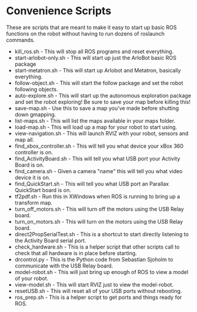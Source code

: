 Convenience Scripts
===========================

These are scripts that are meant to make it easy to start up basic ROS functions on the robot without having to run dozens of roslaunch commands.

<ul>
<li>kill_ros.sh - This will stop all ROS programs and reset everything.</li>
<li>start-arlobot-only.sh - This will start up just the ArloBot basic ROS package</li>
<li>start-metatron.sh - This will start up Arlobot and Metatron, basically everything.</li>
<li>follow-object.sh - This will start the follow package and set the robot following objects.</li>
<li>auto-explore.sh - This will start up the autonomous exploration package and set the robot exploring! Be sure to save your map before killing this!</li>
<li>save-map.sh - Use this to save a map you've made before shutting down gmapping.</li>
<li>list-maps.sh - This will list the maps available in your maps folder.</li>
<li>load-map.sh - This will load up a map for your robot to start using.</li>
<li>view-navigation.sh - This will launch RVIZ with your robot, sensors and map all.</li>
<li>find_xbox_controller.sh - This will tell you what device your xBox 360 controller is on.</li>
<li>find_ActivityBoard.sh - This will tell you what USB port your Activity Board is on.</li>
<li>find_camera.sh - Given a camera "name" this will tell you what video device it is on.</li>
<li>find_QuickStart.sh - This will tell you what USB port an Parallax QuickStart board is on.</li>
<li>tf2pdf.sh - Run this in XWindows when ROS is running to bring up a transform map.</li>
<li>turn_off_motors.sh - This will turn off the motors using the USB Relay board.</li>
<li>turn_on_motors.sh - This will turn on the motors using the USB Relay board.</li>
<li>direct2PropSerialTest.sh - This is a shortcut to start directly listening to the Activity Board serial port.</li>
<li>check_hardware.sh - This is a helper script that other scripts call to check that all hardware is in place before starting.</li>
<li>drcontrol.py - This is the Python code from Sebastian Sjoholm to communicate with the USB Relay board.</li>
<li>model-robot.sh - This will just bring up enough of ROS to view a model of your robot.</li>
<li>view-model.sh - This will start RVIZ just to view the model-robot.</li>
<li>resetUSB.sh - This will reset all of your USB ports without rebooting.</li>
<li>ros_prep.sh - This is a helper script to get ports and things ready for ROS.</li>
</ul>
